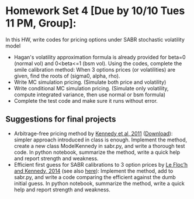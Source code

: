 # Homework Set 4 [Due by 10/10 Tues 11 PM, Group]:

In this HW, write codes for pricing options under SABR stochastic volatility model

* Hagan's volatility approximation formula is already provided for beta=0 (normal vol) and 0<beta<=1 (bsm vol). Using the codes, complete the smile calibration method: When 3 options prices (or volatilities) are given, find the roots of (sigma0, alpha, rho).
* Write MC simulation pricing. (Simulate both price and volatility)
* Write conditional MC simulation pricing. (Simulate only volatility, compute integrated variance, then use normal or bsm formula)
* Complete the test code and make sure it runs without error.

## Suggestions for final projects
* Arbitrage-free pricing method by [Kennedy et al, 2011](http://www.tandfonline.com/doi/abs/10.1080/1350486X.2011.646523) ([Download](http://ssrn.com/abstract_id=2043504)): simpler approach introduced in class is enough. Implement the method, create a new class ModelKennedy in sabr.py, and write a thorough test code. In python notebook, summarize the method, write a quick help and report strength and weakness. 
* Efficient first guess for SABR calibrations to 3 option prices by [Le Floc’h and Kennedy, 2014](https://ssrn.com/abstract_id=2467231) (see also [here](https://www.clarusft.com/sabr-calibration-a-simple-explicit-initial-guess/)): Implement the method, add to sabr.py, and write a code comparing the efficient against the dumb initial guess. In python notebook, summarize the method, write a quick help and report strength and weakness. 
